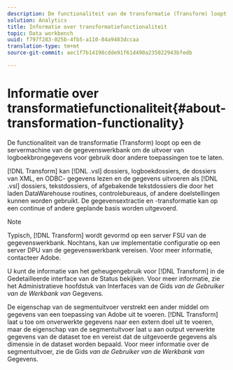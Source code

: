 ```yaml
---
description: De functionaliteit van de transformatie (Transform) loopt op een de servermachine van de gegevenswerkbank om de uitvoer van logboekbrongegevens voor gebruik door andere toepassingen toe te laten.
solution: Analytics
title: Informatie over transformatiefunctionaliteit
topic: Data workbench
uuid: f797f283-025b-4fb5-a110-84a9483dccaa
translation-type: tm+mt
source-git-commit: aec1f7b14198cdde91f61d490a235022943bfedb

---
```



# Informatie over transformatiefunctionaliteit{#about-transformation-functionality}

De functionaliteit van de transformatie (Transform) loopt op een de servermachine van de gegevenswerkbank om de uitvoer van logboekbrongegevens voor gebruik door andere toepassingen toe te laten.

[!DNL Transform] kan [!DNL .vsl] dossiers, logboekdossiers, de dossiers van XML, en ODBC- gegevens lezen en de gegevens uitvoeren als [!DNL .vsl] dossiers, tekstdossiers, of afgebakende tekstdossiers die door het laden DataWarehouse routines, controlebureaus, of andere doelstellingen kunnen worden gebruikt. De gegevensextractie en -transformatie kan op een continue of andere geplande basis worden uitgevoerd.

>[!NOTE]
>
>Typisch, [!DNL Transform] wordt gevormd op een server FSU van de gegevenswerkbank. Nochtans, kan uw implementatie configuratie op een server DPU van de gegevenswerkbank vereisen. Voor meer informatie, contacteer Adobe.

U kunt de informatie van het geheugengebruik voor [!DNL Transform] in de Gedetailleerde interface van de Status bekijken. Voor meer informatie, zie het Administratieve hoofdstuk van Interfaces van de Gids *van de Gebruiker van de Werkbank van* Gegevens.

De eigenschap van de segmentuitvoer verstrekt een ander middel om gegevens van een toepassing van Adobe uit te voeren. [!DNL Transform] laat u toe om onverwerkte gegevens naar een extern doel uit te voeren, maar de eigenschap van de segmentuitvoer laat u aan output verwerkte gegevens van de dataset toe en vereist dat de uitgevoerde gegevens als dimensie in de dataset worden bepaald. Voor meer informatie over de segmentuitvoer, zie de Gids *van de Gebruiker van de Werkbank van* Gegevens.
